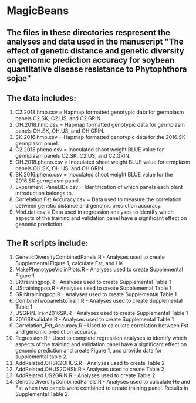 # MagicBeans

The files in these directories respresent the analyses and data used in the manuscript "The effect of genetic distance and genetic diversity on genomic prediction accuracy for soybean quantitative disease resistance to Phytophthora sojae"
---------------------------------------------------------------------------------------
The data includes:
---------------------------------------------------------------------------------------
1) C2.2018.hmp.csv = Hapmap formatted genotypic data for germplasm panels C2.SK, C2.US, and C2.GRIN. 
2) OH.2018.hmp.csv = Hapmap formatted genotypic data for germplasm panels OH.SK, OH.US, and OH.GRIN.
3) SK.2016.hmp.csv = Hapmap formatted genotypic data for the 2016.SK germplasm panel.
4) C2.2018.pheno.csv = Inoculated shoot weight BLUE value for germplasm panels C2.SK, C2.US, and C2.GRIN. 
5) OH.2018.pheno.csv = Inoculated shoot weight BLUE value for ermplasm panels OH.SK, OH.US, and OH.GRIN. 
6) SK.2016.pheno.csv = Inoculated shoot weight BLUE value for the 2016.SK germplasm panel. 
7) Experiment_Panel.IDs.csv = Identification of which panels each plant introduction belongs to. 
7) Correlation.Fst.Accuracy.csv = Data used to measure the correlation between genetic distance and genomic prediction accuracy. 
8) Mod.dat.csv = Data used in regression analyses to identify which aspects of the training and validation panel have a significant effect on genomic prediction. 

The R scripts include:
-----------------------------------------------------------------------------------------
1) GeneticDiversityCombinedPanels.R - Analyses used to create Supplemental Figure 1, calculate Fst, and He
2) MakePhenotypeViolinPlots.R - Analyses used to create Supplemental Figure 1
3) SKtrainingpop.R - Analyses used to create Supplemental Table 1
4) UStrainingpop.R - Analyses used to create Supplemental Table 1
5) GRINtrainingpop.R - Analyses used to create Supplemental Table 1
6) CombineTwopanelstoTrain.R - Analyses used to create Supplemental Table 1
7) USGRIN.Train2016SK.R - Analyses used to create Supplemental Table 1
8) 2016SKvalidate.R - Analyses used to create Supplemental Table 1
9) Correlation_Fst_Accuracy.R - Used to calculate correlation between Fst and genomic prediction accuracy. 
10) Regression.R - Used to complete regression analyses to identify which aspects of the training and validation panel have a significant effect on genomic prediction and create Figure 1, and provide data for supplemental table 2.  
11) AddRelated.OHSK2OHUS.R - Analyses used to create Table 2
12) AddRelated.OHUS2OHSk.R - Analyses used to create Table 2
13) AddRelated.US2GRIN.R - Analyses used to create Table 2
14) GeneticDiversityCombinedPanels.R - Analyses used to calculate He and Fst when two panels were combined to create training panel. Results in Supplemental Table 2. 
